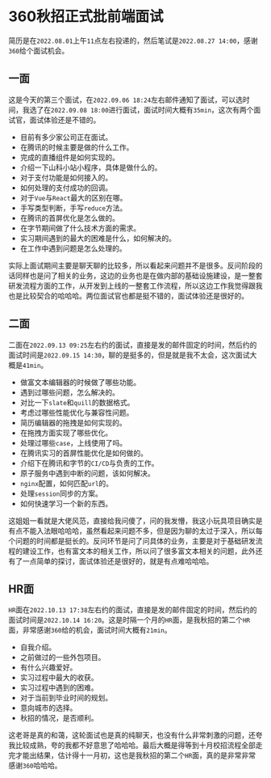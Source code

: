 # 360秋招正式批前端面试
简历是在`2022.08.01`上午`11`点左右投递的，然后笔试是`2022.08.27 14:00`，感谢`360`给个面试机会。

## 一面
这是今天的第三个面试，在`2022.09.06 18:24`左右邮件通知了面试，可以选时间，我选了在`2022.09.08 18:00`进行面试，面试时间大概有`35min`，这次有两个面试官，面试体验还是不错的。

* 目前有多少家公司正在面试。
* 在腾讯的时候主要是做的什么工作。
* 完成的直播组件是如何实现的。
* 介绍一下山科小站小程序，具体是做什么的。
* 对于支付功能是如何接入的。
* 如何处理的支付成功的回调。
* 对于`Vue`与`React`最大的区别在哪。
* 手写类型判断，手写`reduce`方法。
* 在腾讯的首屏优化是怎么做的。
* 在字节期间做了什么技术方面的需求。
* 实习期间遇到的最大的困难是什么，如何解决的。
* 在工作中遇到问题是怎么处理的。

实际上面试期间主要是聊天聊的比较多，所以看起来问题并不是很多。反问阶段的话同样也是问了相关的业务，这边的业务也是在做内部的基础设施建设，是一整套研发流程方面的工作，从开发到上线的一整套工作流程，所以这边工作我觉得跟我也是比较契合的哈哈哈。两位面试官也都是挺不错的，面试体验还是很好的。


## 二面
二面在`2022.09.13 09:25`左右约的面试，直接是发的邮件固定的时间，然后约的面试时间是`2022.09.15 14:30`，聊的是挺多的，但是就是我不太会，这次面试大概是`41min`。

* 做富文本编辑器的时候做了哪些功能。
* 遇到过哪些问题，怎么解决的。
* 对比一下`slate`和`quill`的数据格式。
* 考虑过哪些性能优化与兼容性问题。
* 简历编辑器的拖拽是如何实现的。
* 在拖拽方面实现了哪些优化。
* 处理过哪些`case`，上线使用了吗。
* 在腾讯实习的首屏性能优化是如何做的。
* 介绍下在腾讯和字节的`CI/CD`与负责的工作。
* 原子服务中遇到中断的问题，该如何解决。
* `nginx`配置，如何匹配`url`的。
* 处理`session`同步的方案。
* 如何快速学习一个新的东西。

这姐姐一看就是大佬风范，直接给我问傻了，问的我发懵，我这小玩具项目确实是有点不能入法眼哈哈哈，虽然看起来问题不多，但是因为聊的太过于深入，所以每个问题的时间都是挺长的。反问环节是问了问具体的业务，主要是对于基础研发流程的建设工作，也有富文本的相关工作，所以问了很多富文本相关的问题，此外还有了一点简单的探讨，面试体验还是很好的，就是有点难哈哈哈。

## HR面
`HR`面在`2022.10.13 17:38`左右约的面试，直接是发的邮件固定的时间，然后约的面试时间是`2022.10.14 16:20`。这是时隔一个月的`HR`面，是我秋招的第二个`HR`面，非常感谢`360`给的机会，面试时间大概有`21min`。

* 自我介绍。
* 之前做过的一些外包项目。
* 有什么兴趣爱好。
* 实习过程中最大的收获。
* 实习过程中遇到的困难。
* 对于当前到毕业时间的规划。
* 意向城市的选择。
* 秋招的情况，是否顺利。

这老哥是真的和蔼，这轮面试也是真的纯聊天，也没有什么非常刺激的问题，还夸我比较成熟，夸的我都不好意思了哈哈哈。最后大概是得等到十月校招流程全部走完才能出结果，估计得十一月初，这也是我秋招的第二个`HR`面，真的是非常非常感谢`360`哈哈哈。
